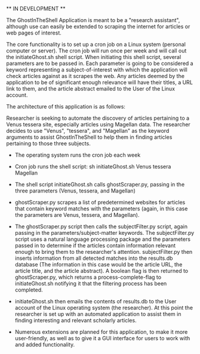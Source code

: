 ** IN DEVELOPMENT **




The GhostInTheShell Application is meant to be a "research assistant", although use can easily be extended to scraping the internet for articles or web pages of interest.

The core functionality is to set up a cron job on a Linux system (personal computer or server). The cron job will run once per week and will call out the initiateGhost.sh shell script. When initiating this shell script, several parameters are to be passed in. Each parameter is going to be considered a keyword representing a subject-of-interest with which the application will check articles against as it scrapes the web. Any articles deemed by the application to be of significant enough relevance will have their titles, a URL link to them, and the article abstract emailed to the User of the Linux account.


The architecture of this application is as follows:

Researcher is seeking to automate the discovery of articles pertaining to a Venus tessera site, especially articles using Magellan data. The researcher decides to use "Venus", "tessera", and "Magellan" as the keyword arguments to assist GhostInTheShell to help them in finding articles pertaining to those three subjects.

- The operating system runs the cron job each week

- Cron job runs the shell script:
sh initiateGhost.sh Venus tessera Magellan

- The shell script initiateGhost.sh calls ghostScraper.py, passing in the three parameters (Venus, tessera, and Magellan)

- ghostScraper.py scrapes a list of predetermined websites for articles that contain keyword matches with the parameters (again, in this case the parameters are Venus, tessera, and Magellan).

- The ghostScraper.py script then calls the subjectFilter.py script, again passing in the parameters/subject-matter keywords. The subjectFilter.py script uses a natural language processing package and the parameters passed in to determine if the articles contain information relevant enough to bring them to the researcher's attention. subjectFilter.py then inserts information from all detected matches into the results.db database (The information in this case would be the article URL, the article title, and the article abstract). A boolean flag is then returned to ghostScraper.py, which returns a process-complete-flag to initiateGhost.sh notifying it that the filtering process has been completed.

- initiateGhost.sh then emails the contents of results.db to the User account of the Linux operating system (the researcher). At this point the researcher is set up with an automated application to assist them in finding interesting and relevant scholarly articles.

- Numerous extensions are planned for this application, to make it more user-friendly, as well as to give it a GUI interface for users to work with and added functionality.
